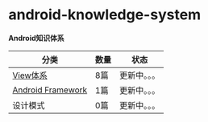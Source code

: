 # android-knowledge-system
**Android知识体系**


| 分类     | 数量 | 状态      |
|----------|------|-----------|
| [View体系](https://droidyu.github.io/categories/View%25E4%25BD%2593%25E7%25B3%25BB/) | 8篇  | 更新中。。。 |
| [Android Framework](https://droidyu.github.io/categories/Android-Framwork/) | 1篇  | 更新中。。。 |
| 设计模式 | 0篇  | 更新中。。。 |

